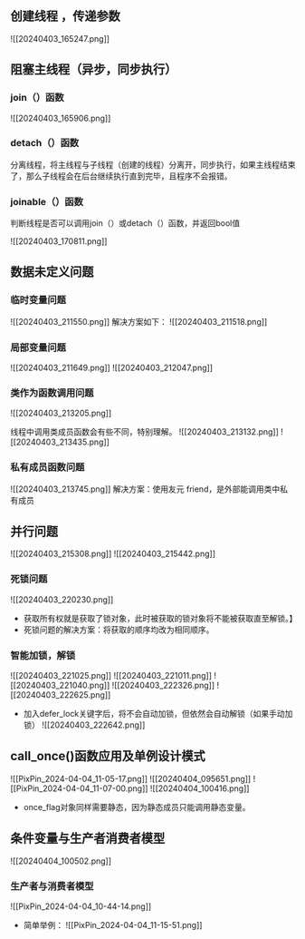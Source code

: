 ## 创建线程 ，传递参数
![[20240403_165247.png]]

## 阻塞主线程（异步，同步执行）
### join（）函数
![[20240403_165906.png]]
### detach（）函数

分离线程，将主线程与子线程（创建的线程）分离开，同步执行，如果主线程结束了，那么子线程会在后台继续执行直到完毕，且程序不会报错。

### joinable（）函数

判断线程是否可以调用join（）或detach（）函数，并返回bool值

![[20240403_170811.png]]
## 数据未定义问题
### 临时变量问题
![[20240403_211550.png]]
解决方案如下：
![[20240403_211518.png]]

###  局部变量问题
![[20240403_211649.png]]
![[20240403_212047.png]]

### 类作为函数调用问题
![[20240403_213205.png]]

线程中调用类成员函数会有些不同，特别理解。
![[20240403_213132.png]]
![[20240403_213435.png]]
### 私有成员函数问题
![[20240403_213745.png]]
解决方案：使用友元 friend，是外部能调用类中私有成员

## 并行问题
![[20240403_215308.png]]
![[20240403_215442.png]]
### 死锁问题
![[20240403_220230.png]]
- 获取所有权就是获取了锁对象，此时被获取的锁对象将不能被获取直至解锁。】
- 死锁问题的解决方案：将获取的顺序均改为相同顺序。
###  智能加锁，解锁
![[20240403_221025.png]]
![[20240403_221011.png]]
![[20240403_221040.png]]
![[20240403_222326.png]]
![[20240403_222625.png]]
- 加入defer_lock关键字后，将不会自动加锁，但依然会自动解锁（如果手动加锁）
![[20240403_222642.png]]

## call_once()函数应用及单例设计模式
![[PixPin_2024-04-04_11-05-17.png]]
![[20240404_095651.png]]
![[PixPin_2024-04-04_11-07-00.png]]
![[20240404_100416.png]]
- once_flag对象同样需要静态，因为静态成员只能调用静态变量。

## 条件变量与生产者消费者模型
![[20240404_100502.png]]
### 生产者与消费者模型
![[PixPin_2024-04-04_10-44-14.png]]
- 简单举例：
![[PixPin_2024-04-04_11-15-51.png]]
